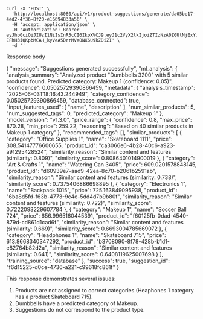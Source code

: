 ```
curl -X 'POST' \
  'http://localhost:8080/api/v1/product-suggestions/generate/da05be17-4ed2-4f36-8f20-e16694833a56' \
  -H 'accept: application/json' \
  -H 'Authorization: Bearer eyJhbGciOiJIUzI1NiIsInR5cCI6IkpXVCJ9.eyJ1c2VyX2lkIjoiZTIzNzA0ZGUtNjExYi00NjI1LThkNjYtMGM1NzJjN2YyMWYzIiwiZW1haWwiOiJ1c2VyQGV4YW1wbGUuY29tIiwibmFtZSI6IkpvaG4gRG9lIiwiZXhwIjoxNzQ5MDYwOTE4LCJpYXQiOjE3NDg5NzQ1MTh9.EVD-EFhH3iQKpbMCAH_kyVeA5DrrMVaONX6U9kZDiZI' \
  -d ''
```

	
Response body

{
  "message": "Suggestions generated successfully",
  "ml_analysis": {
    "analysis_summary": "Analyzed product \"Dumbbells 3200\" with 5 similar products found. Predicted category: Makeup 1 (confidence: 0.05)",
    "confidence": 0.05025729390866459,
    "metadata": {
      "analysis_timestamp": "2025-06-03T18:16:43.244949",
      "category_confidence": 0.05025729390866459,
      "database_connected": true,
      "input_features_used": [
        "name",
        "description"
      ],
      "num_similar_products": 5,
      "num_suggested_tags": 0,
      "predicted_category": "Makeup 1"
    },
    "model_version": "v1.3.0",
    "price_range": {
      "confidence": 0.8,
      "max_price": 870.28,
      "min_price": 259.22,
      "reasoning": "Based on 40 similar products in Makeup 1 category"
    },
    "recommended_tags": [],
    "similar_products": [
      {
        "category": "Office Supplies 1",
        "name": "Skateboard 1111",
        "price": 308.54147776600655,
        "product_id": "ca3066e6-4b28-40c6-a923-a91295428524",
        "similarity_reason": "Similar content and features (similarity: 0.809)",
        "similarity_score": 0.8086401014900019
      },
      {
        "category": "Art & Crafts 1",
        "name": "Watering Can 3405",
        "price": 609.0201578848145,
        "product_id": "d60939e7-aad9-42ea-8c70-b2061b2591ab",
        "similarity_reason": "Similar content and features (similarity: 0.738)",
        "similarity_score": 0.7375406886698895
      },
      {
        "category": "Electronics 1",
        "name": "Backpack 1015",
        "price": 725.163849095938,
        "product_id": "6ba8d5fd-f63b-4773-9c4e-5dd4d7b9b80f",
        "similarity_reason": "Similar content and features (similarity: 0.722)",
        "similarity_score": 0.7222093229607784
      },
      {
        "category": "Makeup 1",
        "name": "Soccer Ball 724",
        "price": 656.9965160445391,
        "product_id": "f60125fb-0dad-4540-879d-cd861d1cad6f",
        "similarity_reason": "Similar content and features (similarity: 0.669)",
        "similarity_score": 0.6693004785669072
      },
      {
        "category": "Headphones 1",
        "name": "Skateboard 715",
        "price": 613.8668340347292,
        "product_id": "b3708090-8f78-428b-b1d1-e82764b82d2a",
        "similarity_reason": "Similar content and features (similarity: 0.641)",
        "similarity_score": 0.6408119625007698
      }
    ],
    "training_source": "database"
  },
  "success": true,
  "suggestion_id": "f6d15225-d0ce-4736-a221-c99618fc861f"
}

This response demonstrates several issues:

1. Products are not assigned to correct categories (Heaphones 1 category has a product Skateboard 715).
2. Dumbbells have a predicted category of Makeup.
3. Suggestions do not correspond to the product type.